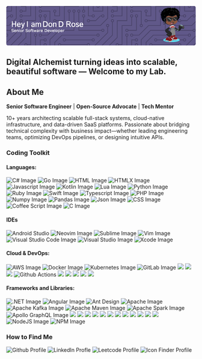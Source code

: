 ![Header](./github-header-image.png)

## **Digital Alchemist** turning ideas into scalable, beautiful software — Welcome to my Lab.

## About Me

**Senior Software Engineer** | **Open-Source Advocate** | **Tech Mentor**

10+ years architecting scalable full-stack systems, cloud-native infrastructure, and data-driven SaaS platforms. Passionate about bridging technical complexity with business impact—whether leading engineering teams, optimizing DevOps pipelines, or designing intuitive APIs.

### Coding Toolkit

#### **Languages**:

![C# Image](https://img.shields.io/badge/C%23-239120?style=for-the-badge&logo=csharp&logoColor=white)
![Go Image](https://img.shields.io/badge/Go-00ADD8?style=for-the-badge&logo=go&logoColor=white)
![HTML Image](https://img.shields.io/badge/HTML5-E34F26?style=for-the-badge&logo=html5&logoColor=white)
![HTMLX Image](https://img.shields.io/badge/%3C/%3E%20htmx-3D72D7?style=for-the-badge&logo=mysl&logoColor=white)
![Javascript Image](https://img.shields.io/badge/JavaScript-323330?style=for-the-badge&logo=javascript&logoColor=F7DF1E)
![Kotlin Image](https://img.shields.io/badge/Kotlin-B125EA?style=for-the-badge&logo=kotlin&logoColor=white)
![Lua Image](https://img.shields.io/badge/Lua-2C2D72?style=for-the-badge&logo=lua&logoColor=white)
![Python Image](https://img.shields.io/badge/Python-FFD43B?style=for-the-badge&logo=python&logoColor=blue)
![Ruby Image](https://img.shields.io/badge/Ruby-CC342D?style=for-the-badge&logo=ruby&logoColor=white)
![Swift Image](https://img.shields.io/badge/Swift-FA7343?style=for-the-badge&logo=swift&logoColor=white)
![Typescript Image](https://img.shields.io/badge/TypeScript-007ACC?style=for-the-badge&logo=typescript&logoColor=white)
![PHP Image](https://img.shields.io/badge/PHP-777BB4?style=for-the-badge&logo=php&logoColor=white)
![Numpy Image](https://img.shields.io/badge/Numpy-777BB4?style=for-the-badge&logo=numpy&logoColor=white)
![Pandas Image](https://img.shields.io/badge/Pandas-2C2D72?style=for-the-badge&logo=pandas&logoColor=white)
![Json Image](https://img.shields.io/badge/json-5E5C5C?style=for-the-badge&logo=json&logoColor=white)
![CSS Image](https://img.shields.io/badge/CSS3-1572B6?style=for-the-badge&logo=css3&logoColor=white)
![Coffee Script Image](https://img.shields.io/badge/CoffeeScript-2F2625?style=for-the-badge&logo=CoffeeScript&logoColor=white)
![C Image](https://img.shields.io/badge/C-00599C?style=for-the-badge&logo=c&logoColor=white)

#### IDEs

![Android Studio](https://img.shields.io/badge/Android_Studio-3DDC84?style=for-the-badge&logo=android-studio&logoColor=white)
![Neovim Image](https://img.shields.io/badge/NeoVim-%2357A143.svg?&style=for-the-badge&logo=neovim&logoColor=white)
![Sublime Image](https://img.shields.io/badge/sublime_text-%23575757.svg?&style=for-the-badge&logo=sublime-text&logoColor=important)
![Vim Image](https://img.shields.io/badge/VIM-%2311AB00.svg?&style=for-the-badge&logo=vim&logoColor=white)
![Visual Studio Code Image](https://img.shields.io/badge/VSCode-0078D4?style=for-the-badge&logo=visual%20studio%20code&logoColor=white)
![Visual Studio Image](https://img.shields.io/badge/Visual_Studio-5C2D91?style=for-the-badge&logo=visual%20studio&logoColor=white)
![Xcode Image](https://img.shields.io/badge/Xcode-007ACC?style=for-the-badge&logo=Xcode&logoColor=white)

#### **Cloud & DevOps**:

![AWS Image](https://img.shields.io/badge/Amazon_Web_Services-FF9900?style=for-the-badge&logo=amazonwebservices&logoColor=white)
![Docker Image](https://img.shields.io/badge/Docker%20Compose-2496ED?style=for-the-badge&logo=docker&logoColor=white)
![Kubernetes Image](https://img.shields.io/badge/Kubernetes-3069DE?style=for-the-badge&logo=kubernetes&logoColor=white)
![GitLab Image]()
![](https://img.shields.io/badge/Vagrant-1868F2?style=for-the-badge&logo=Vagrant&logoColor=white)
![](https://img.shields.io/badge/VirtualBox-21416b?style=for-the-badge&logo=VirtualBox&logoColor=white)
![](https://img.shields.io/badge/VMware-231f20?style=for-the-badge&logo=VMware&logoColor=white)
![Github Actions](https://img.shields.io/badge/GitHub_Actions-2088FF?style=for-the-badge&logo=github-actions&logoColor=white)
![](https://img.shields.io/badge/Azure_DevOps-0078D7?style=for-the-badge&logo=azure-devops&logoColor=white)
![](https://img.shields.io/badge/Cloudflare-F38020?style=for-the-badge&logo=Cloudflare&logoColor=white)
![](https://img.shields.io/badge/Digital_Ocean-0080FF?style=for-the-badge&logo=DigitalOcean&logoColor=white)
![](https://img.shields.io/badge/iCloud-3693F3?style=for-the-badge&logo=iCloud&logoColor=white)
![](https://img.shields.io/badge/Jenkins-49728B?style=for-the-badge&logo=jenkins&logoColor=white)

#### **Frameworks and Libraries**:

![.NET Image](https://img.shields.io/badge/.NET-512BD4?style=for-the-badge&logo=dotnet&logoColor=white)
![Angular Image](https://img.shields.io/badge/Angular-DD0031?style=for-the-badge&logo=angular&logoColor=white)
![Ant Design](https://img.shields.io/badge/Ant%20Design-1890FF?style=for-the-badge&logo=antdesign&logoColor=white)
![Apache Image](https://img.shields.io/badge/Apache-D22128?style=for-the-badge&logo=Apache&logoColor=white)
![Apache Kafka Image](https://img.shields.io/badge/Apache_Kafka-231F20?style=for-the-badge&logo=apache-kafka&logoColor=white)
![Apache Maven Image](https://img.shields.io/badge/apache_maven-C71A36?style=for-the-badge&logo=apachemaven&logoColor=white)
![Apache Spark Image](https://img.shields.io/badge/Apache_Spark-FFFFFF?style=for-the-badge&logo=apachespark&logoColor=#E35A16)
![Apollo GraphQL Image](https://img.shields.io/badge/Apollo%20GraphQL-311C87?&style=for-the-badge&logo=Apollo%20GraphQL&logoColor=white)
![](https://img.shields.io/badge/Bootstrap-563D7C?style=for-the-badge&logo=bootstrap&logoColor=white)
![](https://img.shields.io/badge/CMake-064F8C?style=for-the-badge&logo=cmake&logoColor=white)
![](https://img.shields.io/badge/cocoapods-FA2A02?style=for-the-badge&logo=cocoapods&logoColor=white)
![](https://img.shields.io/badge/Composer-885630?style=for-the-badge&logo=Composer&logoColor=white)
![](https://img.shields.io/badge/conda-342B029.svg?&style=for-the-badge&logo=anaconda&logoColor=white)
![](https://img.shields.io/badge/d3%20js-F9A03C?style=for-the-badge&logo=d3.js&logoColor=white)
![](https://img.shields.io/badge/Docker-2CA5E0?style=for-the-badge&logo=docker&logoColor=white)
![](https://img.shields.io/badge/GraphQl-E10098?style=for-the-badge&logo=graphql&logoColor=white)
![](https://img.shields.io/badge/React-20232A?style=for-the-badge&logo=react&logoColor=61DAFB)
![](https://img.shields.io/badge/redis-CC0000.svg?&style=for-the-badge&logo=redis&logoColor=white)
![](https://img.shields.io/badge/Yarn-2C8EBB?style=for-the-badge&logo=yarn&logoColor=white)
![](https://img.shields.io/badge/Nginx-009639?style=for-the-badge&logo=nginx&logoColor=white)
![NodeJS Image](https://img.shields.io/badge/Node%20js-339933?style=for-the-badge&logo=nodedotjs&logoColor=white)
![NPM Image](https://img.shields.io/badge/npm-CB3837?style=for-the-badge&logo=npm&logoColor=white)

<!-- ### Open Source Projects -->

<!-- ### My Blogs and Posts -->

### How to Find Me

![Github Profile](https://img.shields.io/badge/GitHub-100000?style=for-the-badge&logo=github&logoColor=white)
![LinkedIn Profle](https://img.shields.io/badge/LinkedIn-0077B5?style=for-the-badge&logo=linkedin&logoColor=white)
![Leetcode Profile](https://img.shields.io/badge/-LeetCode-FFA116?style=for-the-badge&logo=LeetCode&logoColor=black)
![Icon Finder Profile](https://img.shields.io/badge/Iconfinder-1A1B1F?style=for-the-badge&logo=Iconfinder&logoColor=white)

<!--
**Dondrose/dondrose** is a ✨ _special_ ✨ repository because its `README.md` (this file) appears on your GitHub profile.

Here are some ideas to get you started:

- 🔭 I’m currently working on ...
- 🌱 I’m currently learning ...
- 👯 I’m looking to collaborate on ...
- 🤔 I’m looking for help with ...
- 💬 Ask me about ...
- 📫 How to reach me: ...
- 😄 Pronouns: ...
- ⚡ Fun fact: ...
-->
